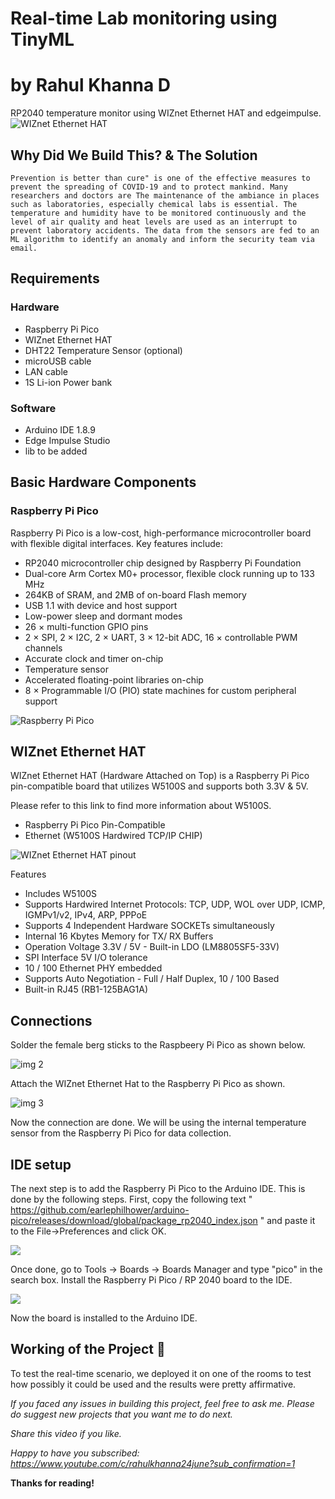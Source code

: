 # Real-time Lab monitoring using TinyML
# by Rahul Khanna D

RP2040 temperature monitor using WIZnet Ethernet HAT and edgeimpulse. 
![WIZnet Ethernet HAT](./images/1.jpg)

## Why Did We Build This? & The Solution

    Prevention is better than cure" is one of the effective measures to prevent the spreading of COVID-19 and to protect mankind. Many researchers and doctors are The maintenance of the ambiance in places such as laboratories, especially chemical labs is essential. The temperature and humidity have to be monitored continuously and the level of air quality and heat levels are used as an interrupt to prevent laboratory accidents. The data from the sensors are fed to an ML algorithm to identify an anomaly and inform the security team via email. 

## Requirements

### Hardware

* Raspberry Pi Pico 
* WIZnet Ethernet HAT
* DHT22 Temperature Sensor (optional)
* microUSB cable
* LAN cable
* 1S Li-ion Power bank

### Software

*   Arduino IDE 1.8.9
*   Edge Impulse Studio
*   lib to be added


## Basic Hardware Components
  
### Raspberry Pi Pico

  Raspberry Pi Pico is a low-cost, high-performance microcontroller board with flexible digital interfaces. Key features include:

* RP2040 microcontroller chip designed by Raspberry Pi Foundation
* Dual-core Arm Cortex M0+ processor, flexible clock running up to 133 MHz
* 264KB of SRAM, and 2MB of on-board Flash memory
* USB 1.1 with device and host support
* Low-power sleep and dormant modes
* 26 × multi-function GPIO pins
* 2 × SPI, 2 × I2C, 2 × UART, 3 × 12-bit ADC, 16 × controllable PWM channels
* Accurate clock and timer on-chip
* Temperature sensor
* Accelerated floating-point libraries on-chip
* 8 × Programmable I/O (PIO) state machines for custom peripheral support

![Raspberry Pi Pico](./images/pico-pin.jpg)  
  
## WIZnet Ethernet HAT
  
  WIZnet Ethernet HAT (Hardware Attached on Top) is a Raspberry Pi Pico pin-compatible board that utilizes W5100S and supports both 3.3V & 5V.

  Please refer to this link to find more information about W5100S.

* Raspberry Pi Pico Pin-Compatible
* Ethernet (W5100S Hardwired TCP/IP CHIP)

![WIZnet Ethernet HAT pinout](./images/pinout_wiznet.png)  

Features

* Includes W5100S
* Supports Hardwired Internet Protocols: TCP, UDP, WOL over UDP, ICMP, IGMPv1/v2, IPv4, ARP, PPPoE
* Supports 4 Independent Hardware SOCKETs simultaneously
* Internal 16 Kbytes Memory for TX/ RX Buffers
* Operation Voltage 3.3V / 5V - Built-in LDO (LM8805SF5-33V)
* SPI Interface 5V I/O tolerance
* 10 / 100 Ethernet PHY embedded
* Supports Auto Negotiation - Full / Half Duplex, 10 / 100 Based
* Built-in RJ45 (RB1-125BAG1A)
  
## Connections
  
  Solder the female berg sticks to the Raspbeery Pi Pico as shown below. 

![img 2](./images/2.jpg)

  Attach the WIZnet Ethernet Hat to the Raspberry Pi Pico as shown. 
  
![img 3](./images/3.jpg)
  
Now the connection are done. We will be using the internal temperature sensor from the Raspberry Pi Pico for data collection. 

## IDE setup 

  The next step is to add the Raspberry Pi Pico to the Arduino IDE. This is done by the following steps. First, copy the following text
  " https://github.com/earlephilhower/arduino-pico/releases/download/global/package_rp2040_index.json " and paste it to the File->Preferences and click OK. 
  
![ ](./images/ss1.png)
  
  Once done, go to Tools -> Boards -> Boards Manager and type "pico" in the search box. Install the Raspberry Pi Pico / RP 2040 board to the IDE. 

![ ](./images/ss2.png)  

Now the board is installed to the Arduino IDE.


## Working of the Project 🔭

To test the real-time scenario, we deployed it on one of the rooms to test how possibly it could be used and the results were pretty affirmative.   
  


*If you faced any issues in building this project, feel free to ask me. Please do suggest new projects that you want me to do next.*

*Share this video if you like.*

*Happy to have you subscribed: https://www.youtube.com/c/rahulkhanna24june?sub_confirmation=1*

**Thanks for reading!**
